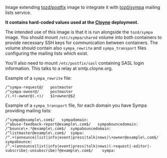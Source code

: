 Image extending [tozd/postfix](https://github.com/tozd/docker-postfix) image to integrate
it with [tozd/sympa](https://github.com/tozd/docker-sympa) mailing lists service.

**It contains hard-coded values used at the [Cloyne](http://cloyne.org/) deployment.**

The intended use of this image is that it is run alongside the `tozd/sympa` image. You
should mount `/etc/sympa/shared` volume into both containers to provide necessary SSH
keys for communication between containers. The volume should contain also `sympa_rewrite`
and `sympa_transport` files configuring the mailing lists which exist.

You'll also need to mount `/etc/postfix/sasl` containing SASL login information.
This talks to a relay at smtp.cloyne.org.

Example of a `sympa_rewrite` file:

```
/^sympa-request@/	postmaster
/^sympa-owner@/		postmaster
/(.+)-owner@(.+)/	$1+owner@$2
```

Example of a `sympa_transport` file, for each domain you have Sympa providing mailing lists:

```
/^sympa@example\.com$/	 sympadomain:
/^abuse-feedback-report@example\.com$/	 sympabouncedomain:
/^bounce\+.*@example\.com$/	 sympabouncedomain:
/^listmaster@example\.com$/	 sympa:
/^.+(announce|list|info|event|press|talk|news)\+owner@example\.com$/	sympabounce:
/^.+(announce|list|info|event|press|talk|news)(-request|-editor|-subscribe|-unsubscribe)?@example\.com$/	sympa:
```
